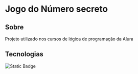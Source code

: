 <h1>Jogo do Número secreto</h1>

<h2> Sobre</h2>
<p>Projeto utilizado nos cursos de lógica de programação da Alura</p>

## Tecnologias
<div>
<img alt="Static Badge" src="https://img.shields.io/badge/JavaScript-Linguagem1-blue">

</div>
